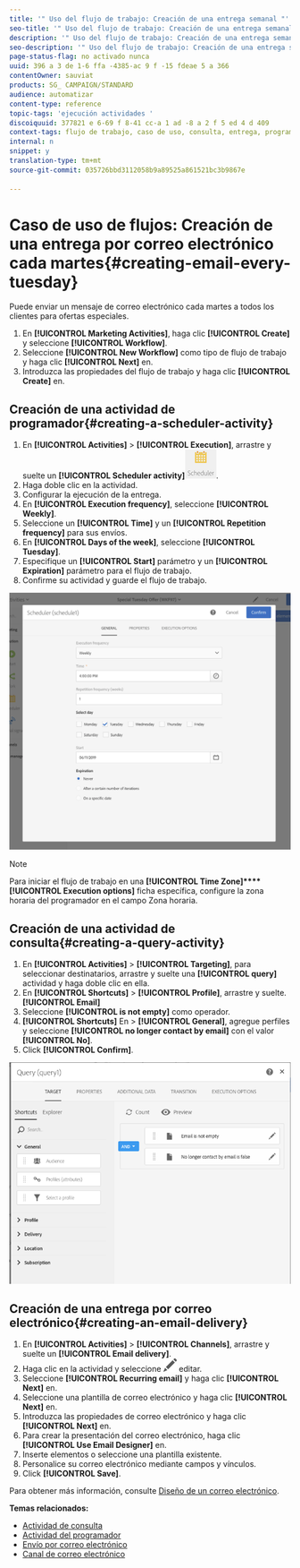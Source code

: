 ```yaml
---
title: '" Uso del flujo de trabajo: Creación de una entrega semanal "'
seo-title: '" Uso del flujo de trabajo: Creación de una entrega semanal "'
description: '" Uso del flujo de trabajo: Creación de una entrega semanal "'
seo-description: '" Uso del flujo de trabajo: Creación de una entrega semanal "'
page-status-flag: no activado nunca
uuid: 396 a 3 de 1-6 ffa -4385-ac 9 f -15 fdeae 5 a 366
contentOwner: sauviat
products: SG_ CAMPAIGN/STANDARD
audience: automatizar
content-type: reference
topic-tags: 'ejecución actividades '
discoiquuid: 377821 e 6-69 f 8-41 cc-a 1 ad -8 a 2 f 5 ed 4 d 409
context-tags: flujo de trabajo, caso de uso, consulta, entrega, programador
internal: n
snippet: y
translation-type: tm+mt
source-git-commit: 035726bbd3112058b9a89525a861521bc3b9867e

---
```



# Caso de uso de flujos: Creación de una entrega por correo electrónico cada martes{#creating-email-every-tuesday}

Puede enviar un mensaje de correo electrónico cada martes a todos los clientes para ofertas especiales.

1. En **[!UICONTROL Marketing Activities]**, haga clic **[!UICONTROL Create]** y seleccione **[!UICONTROL Workflow]**.
1. Seleccione **[!UICONTROL New Workflow]** como tipo de flujo de trabajo y haga clic **[!UICONTROL Next]** en.
1. Introduzca las propiedades del flujo de trabajo y haga clic **[!UICONTROL Create]** en.

## Creación de una actividad de programador{#creating-a-scheduler-activity}

1. En **[!UICONTROL Activities]** &gt; **[!UICONTROL Execution]**, arrastre y suelte un **[!UICONTROL Scheduler activity]**![](assets/scheduler_icon.png).
1. Haga doble clic en la actividad.
1. Configurar la ejecución de la entrega.
1. En **[!UICONTROL Execution frequency]**, seleccione **[!UICONTROL Weekly]**.
1. Seleccione un **[!UICONTROL Time]** y un **[!UICONTROL Repetition frequency]** para sus envíos.
1. En **[!UICONTROL Days of the week]**, seleccione **[!UICONTROL Tuesday]**.
1. Especifique un **[!UICONTROL Start]** parámetro y un **[!UICONTROL Expiration]** parámetro para el flujo de trabajo.
1. Confirme su actividad y guarde el flujo de trabajo.

![](assets/scheduler_properties.png)

>[!NOTE]
>
>Para iniciar el flujo de trabajo en una **[!UICONTROL Time Zone]****[!UICONTROL Execution options]** ficha específica, configure la zona horaria del programador en el campo Zona horaria.

## Creación de una actividad de consulta{#creating-a-query-activity}

1. En **[!UICONTROL Activities]** &gt; **[!UICONTROL Targeting]**, para seleccionar destinatarios, arrastre y suelte una **[!UICONTROL query]** actividad y haga doble clic en ella.
1. En **[!UICONTROL Shortcuts]** &gt; **[!UICONTROL Profile]**, arrastre y suelte.**[!UICONTROL Email]**
1. Seleccione **[!UICONTROL is not empty]** como operador.
1. **[!UICONTROL Shortcuts]** En &gt; **[!UICONTROL General]**, agregue perfiles y seleccione **[!UICONTROL no longer contact by email]** con el valor **[!UICONTROL No]**.
1. Click **[!UICONTROL Confirm]**.

![](assets/wf-complement-query.png)

## Creación de una entrega por correo electrónico{#creating-an-email-delivery}

1. En **[!UICONTROL Activities]** &gt; **[!UICONTROL Channels]**, arrastre y suelte un **[!UICONTROL Email delivery]**.
1. Haga clic en la actividad y seleccione ![](assets/edit_darkgrey-24px.png) editar.
1. Seleccione **[!UICONTROL Recurring email]** y haga clic **[!UICONTROL Next]** en.
1. Seleccione una plantilla de correo electrónico y haga clic **[!UICONTROL Next]** en.
1. Introduzca las propiedades de correo electrónico y haga clic **[!UICONTROL Next]** en.
1. Para crear la presentación del correo electrónico, haga clic **[!UICONTROL Use Email Designer]** en.
1. Inserte elementos o seleccione una plantilla existente.
1. Personalice su correo electrónico mediante campos y vínculos.
1. Click **[!UICONTROL Save]**.

Para obtener más información, consulte [Diseño de un correo electrónico](../../designing/using/about-email-content-design.md#designing-an-email-content-from-scratch).

**Temas relacionados:**

* [Actividad de consulta](../..//automating/using/query.md)
* [Actividad del programador](../..//automating/using/scheduler.md)
* [Envío por correo electrónico](../..//automating/using/email-delivery.md)
* [Canal de correo electrónico](../..//channels/using/creating-an-email.md)
